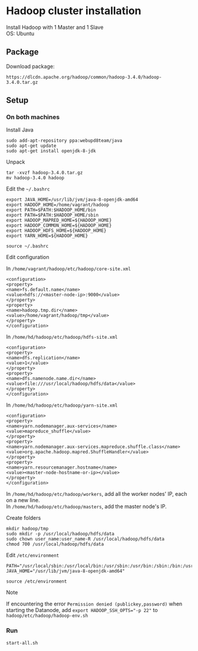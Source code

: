 # Hadoop cluster installation

Install Hadoop with 1 Master and 1 Slave\
OS: Ubuntu

## Package

Download package:

```
https://dlcdn.apache.org/hadoop/common/hadoop-3.4.0/hadoop-3.4.0.tar.gz
```

## Setup

### On both machines

Install Java

```
sudo add-apt-repository ppa:webupd8team/java
sudo apt-get update
sudo apt-get install openjdk-8-jdk
```

Unpack

```
tar -xvzf hadoop-3.4.0.tar.gz
mv hadoop-3.4.0 hadoop
```

Edit the `~/.bashrc`

```
export JAVA_HOME=/usr/lib/jvm/java-8-openjdk-amd64
export HADOOP_HOME=/home/vagrant/hadoop
export PATH=$PATH:$HADOOP_HOME/bin
export PATH=$PATH:$HADOOP_HOME/sbin
export HADOOP_MAPRED_HOME=${HADOOP_HOME}
export HADOOP_COMMON_HOME=${HADOOP_HOME}
export HADOOP_HDFS_HOME=${HADOOP_HOME}
export YARN_HOME=${HADOOP_HOME}
```

```
source ~/.bashrc
```

Edit configuration

In `/home/vagrant/hadoop/etc/hadoop/core-site.xml`
```
<configuration>
<property>
<name>fs.default.name</name>
<value>hdfs://<master-node-ip>:9000</value>
</property>
<property>
<name>hadoop.tmp.dir</name>
<value>/home/vagrant/hadoop/tmp</value>
</property>
</configuration>
```

In `/home/hd/hadoop/etc/hadoop/hdfs-site.xml`
```
<configuration>
<property>
<name>dfs.replication</name>
<value>1</value>
</property>
<property>
<name>dfs.namenode.name.dir</name>
<value>file:///usr/local/hadoop/hdfs/data</value>
</property>
</configuration>
```

In `/home/hd/hadoop/etc/hadoop/yarn-site.xml`
```
<configuration>
<property>
<name>yarn.nodemanager.aux-services</name>
<value>mapreduce_shuffle</value>
</property>
<property>
<name>yarn.nodemanager.aux-services.mapreduce.shuffle.class</name>
<value>org.apache.hadoop.mapred.ShuffleHandler</value>
</property>
<property>
<name>yarn.resourcemanager.hostname</name>
<value><master-node-hostname-or-ip></value>
</property>
</configuration>
```

In `/home/hd/hadoop/etc/hadoop/workers`, add all the worker nodes' IP, each on a new line.\
In `/home/hd/hadoop/etc/hadoop/masters`, add the master node's IP.

Create folders
```
mkdir hadoop/tmp
sudo mkdir -p /usr/local/hadoop/hdfs/data
sudo chown user_name:user_name-R /usr/local/hadoop/hdfs/data
chmod 700 /usr/local/hadoop/hdfs/data
```

Edit `/etc/environment`
```
PATH="/usr/local/sbin:/usr/local/bin:/usr/sbin:/usr/bin:/sbin:/bin:/usr/games:/usr/local/games:/usr/local/hadoop/bin:/usr/local/hadoop/sbin"
JAVA_HOME="/usr/lib/jvm/java-8-openjdk-amd64"
```

```
source /etc/environment
```

> [!NOTE]  
> If encountering the error `Permission denied (publickey,password)` when starting the Datanode, add `export HADOOP_SSH_OPTS="-p 22"` to `hadoop/etc/hadoop/hadoop-env.sh`

### Run

```
start-all.sh
```
